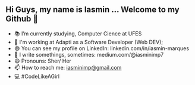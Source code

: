 ## Hi Guys, my name is Iasmin ... Welcome to my Github 👋

- 📚 I’m currently studying, Computer Cience at UFES
- 🚀 I'm working at Adapti as a Software Developer (Web DEV);
- 😄 You can see my profile on LinkedIn: linkedin.com/in/iasmin-marques
- 📝 I write somethings, sometimes: medium.com/@iasminimp7
- 😄 Pronouns: Sher/ Her
- 📫 How to reach me: iasminimp@gmail.com
- 💻 #CodeLikeAGirl

<!--
**iasminimp/iasminimp** is a ✨ _special_ ✨ repository because its `README.md` (this file) appears on your GitHub profile.

AWS in the ...
- 🌱 I’m currently learning ...
- 👯 I’m looking to collaborate on ...
- ![image](https://user-images.githubusercontent.com/50635721/111241939-e8cd4c80-85dc-11eb-8e51-e98bbb34a0b1.png)
🤔 I’m looking for help with ...
- 💬 Ask me about ...
- 📫 How to reach me: ...
- 😄 Pronouns: Sher/ Her
- ⚡ Fun fact: she/her
- 🤔 I’m looking for help with Backend, I love FrontEnd s2
- #CodeLikeAGirl 
-->
